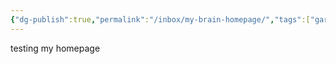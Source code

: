 ```yaml
---
{"dg-publish":true,"permalink":"/inbox/my-brain-homepage/","tags":["gardenEntry"]}
---
```



testing my homepage